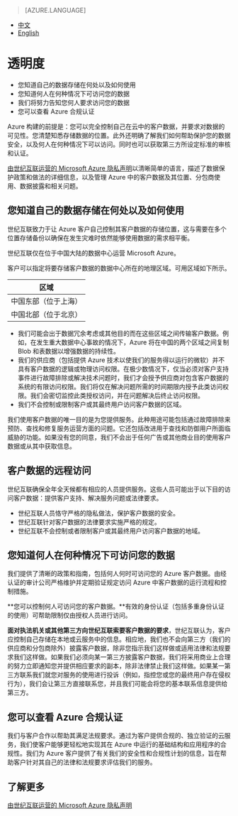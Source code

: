 <properties
	pageTitle="透明度 - Microsoft Azure"
    description=""
    services=""
    documentationCenter=""
    authors=""
    manager=""
    editor=""
    tags=""/>

> [AZURE.LANGUAGE]
- [中文](/support/trust-center/transparency/)
- [English](/support/trust-center/transparency-en/)

# 透明度
 
* 您知道自己的数据存储在何处以及如何使用
* 您知道何人在何种情况下可访问您的数据
* 我们将努力告知您何人要求访问您的数据
* 您可以查看 Azure 合规认证
 
 <tags ms.service="trust-center" ms.date="12/2015" wacn.date="12/2015" wacn.lang="cn"/>
 
Azure 构建的前提是：您可以完全控制自己在云中的客户数据，并要求对数据的可见性。您清楚知悉存储数据的位置。此外还明确了解我们如何帮助保护您的数据安全，以及何人在何种情况下可以访问。同时也可以获取第三方所设定标准的审核和认证。

[由世纪互联运营的 Microsoft Azure 隐私声明](/support/legal/privacy-statement/)以清晰简单的语言，描述了数据保护政策和做法的详细信息，以及管理 Azure 中的客户数据及其位置、分包商使用、数据披露和相关问题。

## 您知道自己的数据存储在何处以及如何使用

世纪互联致力于让 Azure 客户自己控制其客户数据的存储位置，这与需要在多个位置存储备份以确保在发生灾难时依然能够使用数据的需求相平衡。

世纪互联仅在位于中国大陆的数据中心运营 Microsoft Azure。

客户可以指定将要存储客户数据的数据中心所在的地理区域。可用区域如下所示。

|区域|
|---|
|中国东部（位于上海）|
|中国北部（位于北京）|

* 我们可能会出于数据冗余考虑或其他目的而在这些区域之间传输客户数据。例如，在发生重大数据中心事故的情况下，Azure 将在中国的两个区域之间复制 Blob 和表数据以增强数据的持续性。
* 我们的供应商（包括提供 Azure 技术以使我们的服务得以运行的微软）并不具有客户数据的逻辑或物理访问权限。在极少数情况下，仅当必须对客户支持事件进行故障排除或解决技术问题时，我们才会授予供应商对包含客户数据的系统的有限访问权限。我们将仅在解决问题所需的时间期限内授予此类访问权限。我们会密切监控此类授权访问，并在问题解决后终止访问权限。
* 我们不会控制或限制客户或其最终用户访问客户数据的区域。

我们使用客户数据的唯一目的是为您提供服务。此种用途可能包括通过故障排除来预防、查找和修复服务运营方面的问题。它还包括改进用于查找和防御用户所面临威胁的功能。如果没有您的同意，我们不会出于任何广告或其他商业目的使用客户数据或从其中获取信息。

## 客户数据的远程访问

世纪互联确保全年全天候都有相应的人员提供服务。这些人员可能出于以下目的访问客户数据：提供客户支持、解决服务问题或法律要求。

* 世纪互联人员恪守严格的隐私做法，保护客户数据的安全。
* 世纪互联针对客户数据的法律要求实施严格的规定。
* 世纪互联不会控制或者限制客户或其最终用户访问客户数据的地域。

## 您知道何人在何种情况下可访问您的数据

我们提供了清晰的政策和指南，包括何人何时可访问您的 Azure 客户数据。由经认证的审计公司严格维护并定期验证规定访问 Azure 中客户数据的运行流程和控制措施。

**您可以控制何人可访问您的客户数据。**有效的身份认证（包括多重身份认证的使用）可帮助限制仅由授权人员进行访问。

**面对执法机关或其他第三方向世纪互联索要客户数据的要求**，世纪互联认为，客户应控制自己存储在本地或云服务中的信息。相应地，我们也不会向第三方（我们的供应商和分包商除外）披露客户数据，除非您指示我们这样做或适用法律和法规要求我们这样做。如果我们必须向某一第三方披露客户数据，我们将采用商业上合理的努力立即通知您并提供相应要求的副本，除非法律禁止我们这样做。如果某一第三方联系我们就您对服务的使用进行投诉（例如，指控您或您的最终用户存在侵权行为），我们会让第三方直接联系您，并且我们可能会将您的基本联系信息提供给第三方。

## 您可以查看 Azure 合规认证

我们与客户合作以帮助其满足法规要求。通过为客户提供合规的、独立验证的云服务，我们使客户能够更轻松地实现其在 Azure 中运行的基础结构和应用程序的合规性。我们为 Azure 客户提供了有关我们的安全性和合规性计划的信息，旨在帮助客户针对其自己的法律和法规要求评估我们的服务。

## 了解更多

[由世纪互联运营的 Microsoft Azure 隐私声明](/support/legal/subscription-agreement)
